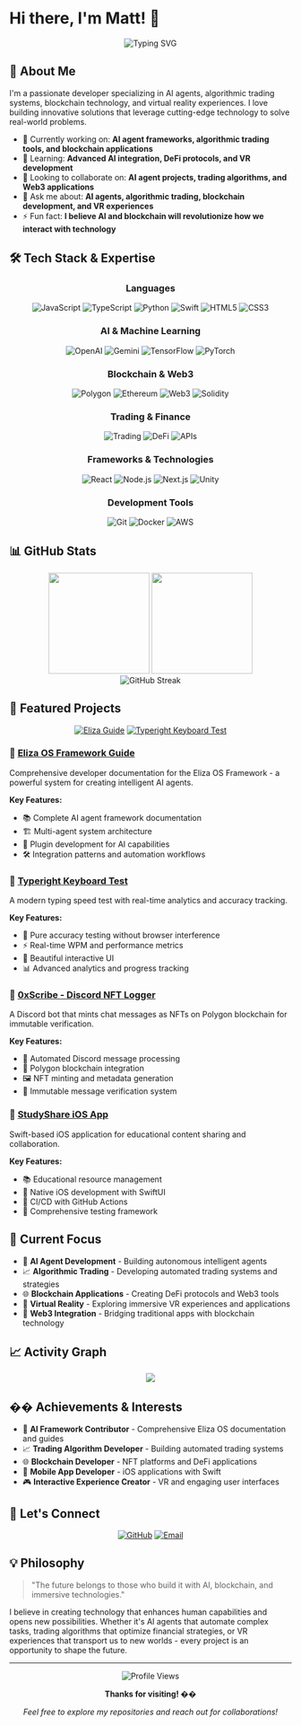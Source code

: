 # Hi there, I'm Matt! 👋

<div align="center">
  <img src="https://readme-typing-svg.herokuapp.com?font=Fira+Code&size=30&pause=1000&color=00D9FF&center=true&vCenter=true&width=600&lines=AI+Agent+Developer;Algorithmic+Trading+Specialist;Blockchain+Innovator;VR+%26+Web3+Enthusiast" alt="Typing SVG" />
</div>

## 🚀 About Me

I'm a passionate developer specializing in AI agents, algorithmic trading systems, blockchain technology, and virtual reality experiences. I love building innovative solutions that leverage cutting-edge technology to solve real-world problems.

- 🔭 Currently working on: **AI agent frameworks, algorithmic trading tools, and blockchain applications**
- 🌱 Learning: **Advanced AI integration, DeFi protocols, and VR development**
- 👯 Looking to collaborate on: **AI agent projects, trading algorithms, and Web3 applications**
- 💬 Ask me about: **AI agents, algorithmic trading, blockchain development, and VR experiences**
- ⚡ Fun fact: **I believe AI and blockchain will revolutionize how we interact with technology**

## 🛠️ Tech Stack & Expertise

<div align="center">

### Languages
![JavaScript](https://img.shields.io/badge/-JavaScript-F7DF1E?style=for-the-badge&logo=javascript&logoColor=black)
![TypeScript](https://img.shields.io/badge/-TypeScript-3178C6?style=for-the-badge&logo=typescript&logoColor=white)
![Python](https://img.shields.io/badge/-Python-3776AB?style=for-the-badge&logo=python&logoColor=white)
![Swift](https://img.shields.io/badge/-Swift-FA7343?style=for-the-badge&logo=swift&logoColor=white)
![HTML5](https://img.shields.io/badge/-HTML5-E34F26?style=for-the-badge&logo=html5&logoColor=white)
![CSS3](https://img.shields.io/badge/-CSS3-1572B6?style=for-the-badge&logo=css3&logoColor=white)

### AI & Machine Learning
![OpenAI](https://img.shields.io/badge/-OpenAI-412991?style=for-the-badge&logo=openai&logoColor=white)
![Gemini](https://img.shields.io/badge/-Gemini-4285F4?style=for-the-badge&logo=google&logoColor=white)
![TensorFlow](https://img.shields.io/badge/-TensorFlow-FF6F00?style=for-the-badge&logo=tensorflow&logoColor=white)
![PyTorch](https://img.shields.io/badge/-PyTorch-EE4C2C?style=for-the-badge&logo=pytorch&logoColor=white)

### Blockchain & Web3
![Polygon](https://img.shields.io/badge/-Polygon-8247E5?style=for-the-badge&logo=polygon&logoColor=white)
![Ethereum](https://img.shields.io/badge/-Ethereum-3C3C3D?style=for-the-badge&logo=ethereum&logoColor=white)
![Web3](https://img.shields.io/badge/-Web3-F16822?style=for-the-badge&logo=web3.js&logoColor=white)
![Solidity](https://img.shields.io/badge/-Solidity-363636?style=for-the-badge&logo=solidity&logoColor=white)

### Trading & Finance
![Trading](https://img.shields.io/badge/-Algorithmic_Trading-00C851?style=for-the-badge&logo=tradingview&logoColor=white)
![DeFi](https://img.shields.io/badge/-DeFi-FF6900?style=for-the-badge&logo=ethereum&logoColor=white)
![APIs](https://img.shields.io/badge/-Financial_APIs-1E88E5?style=for-the-badge&logo=api&logoColor=white)

### Frameworks & Technologies
![React](https://img.shields.io/badge/-React-61DAFB?style=for-the-badge&logo=react&logoColor=black)
![Node.js](https://img.shields.io/badge/-Node.js-339933?style=for-the-badge&logo=node.js&logoColor=white)
![Next.js](https://img.shields.io/badge/-Next.js-000000?style=for-the-badge&logo=next.js&logoColor=white)
![Unity](https://img.shields.io/badge/-Unity-000000?style=for-the-badge&logo=unity&logoColor=white)

### Development Tools
![Git](https://img.shields.io/badge/-Git-F05032?style=for-the-badge&logo=git&logoColor=white)
![Docker](https://img.shields.io/badge/-Docker-2496ED?style=for-the-badge&logo=docker&logoColor=white)
![AWS](https://img.shields.io/badge/-AWS-232F3E?style=for-the-badge&logo=amazon-aws&logoColor=white)

</div>

## 📊 GitHub Stats

<div align="center">
  <img height="180em" src="https://github-readme-stats.vercel.app/api?username=0x3Matt&show_icons=true&theme=tokyonight&include_all_commits=true&count_private=true"/>
  <img height="180em" src="https://github-readme-stats.vercel.app/api/top-langs/?username=0x3Matt&layout=compact&langs_count=8&theme=tokyonight"/>
</div>

<div align="center">
  <img src="https://github-readme-streak-stats.herokuapp.com/?user=0x3Matt&theme=tokyonight" alt="GitHub Streak" />
</div>

## 🎯 Featured Projects

<div align="center">

[![Eliza Guide](https://github-readme-stats.vercel.app/api/pin/?username=0x3Matt&repo=eliza-guide&theme=tokyonight)](https://github.com/0x3Matt/eliza-guide)
[![Typeright Keyboard Test](https://github-readme-stats.vercel.app/api/pin/?username=0x3Matt&repo=typeright-keyboard-test&theme=tokyonight)](https://github.com/0x3Matt/typeright-keyboard-test)

</div>

### 🤖 [Eliza OS Framework Guide](https://github.com/0x3Matt/eliza-guide)
Comprehensive developer documentation for the Eliza OS Framework - a powerful system for creating intelligent AI agents.

**Key Features:**
- 📚 Complete AI agent framework documentation
- 🏗️ Multi-agent system architecture
- 🔌 Plugin development for AI capabilities
- 🛠️ Integration patterns and automation workflows

### 🚀 [Typeright Keyboard Test](https://github.com/0x3Matt/typeright-keyboard-test)
A modern typing speed test with real-time analytics and accuracy tracking.

**Key Features:**
- 🎯 Pure accuracy testing without browser interference
- ⚡ Real-time WPM and performance metrics
- 🎨 Beautiful interactive UI
- 📊 Advanced analytics and progress tracking

### 🔐 [0xScribe - Discord NFT Logger](https://github.com/dev-matthew/metabolism2022)
A Discord bot that mints chat messages as NFTs on Polygon blockchain for immutable verification.

**Key Features:**
- 💬 Automated Discord message processing
- 🔗 Polygon blockchain integration
- 🖼️ NFT minting and metadata generation
- 📝 Immutable message verification system

### 📱 [StudyShare iOS App](https://github.com/publicgitforcosc/matt)
Swift-based iOS application for educational content sharing and collaboration.

**Key Features:**
- 📚 Educational resource management
- 📱 Native iOS development with SwiftUI
- 🔄 CI/CD with GitHub Actions
- 🧪 Comprehensive testing framework

## 🌟 Current Focus

- 🤖 **AI Agent Development** - Building autonomous intelligent agents
- 📈 **Algorithmic Trading** - Developing automated trading systems and strategies
- 🌐 **Blockchain Applications** - Creating DeFi protocols and Web3 tools
- 🥽 **Virtual Reality** - Exploring immersive VR experiences and applications
- 🔗 **Web3 Integration** - Bridging traditional apps with blockchain technology

## 📈 Activity Graph

<div align="center">
  <img src="https://github-readme-activity-graph.vercel.app/graph?username=0x3Matt&theme=tokyo-night&bg_color=1a1b27&color=70a5fd&line=bf91f3&point=38bdae&area=true&hide_border=true" />
</div>

## �� Achievements & Interests

- 🤖 **AI Framework Contributor** - Comprehensive Eliza OS documentation and guides
- 📈 **Trading Algorithm Developer** - Building automated trading systems
- 🌐 **Blockchain Developer** - NFT platforms and DeFi applications
- 📱 **Mobile App Developer** - iOS applications with Swift
- 🎮 **Interactive Experience Creator** - VR and engaging user interfaces

## 🤝 Let's Connect

<div align="center">

[![GitHub](https://img.shields.io/badge/-GitHub-181717?style=for-the-badge&logo=github&logoColor=white)](https://github.com/0x3Matt)
[![Email](https://img.shields.io/badge/-Email-D14836?style=for-the-badge&logo=gmail&logoColor=white)](mailto:your.email@example.com)

</div>

## 💡 Philosophy

> "The future belongs to those who build it with AI, blockchain, and immersive technologies."

I believe in creating technology that enhances human capabilities and opens new possibilities. Whether it's AI agents that automate complex tasks, trading algorithms that optimize financial strategies, or VR experiences that transport us to new worlds - every project is an opportunity to shape the future.

---

<div align="center">
  <img src="https://komarev.com/ghpvc/?username=0x3Matt&color=blueviolet&style=for-the-badge" alt="Profile Views" />
  
  **Thanks for visiting! ��**
  
  *Feel free to explore my repositories and reach out for collaborations!*
</div>
